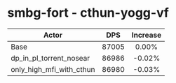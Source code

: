 # smbg-fort - cthun-yogg-vf
| Actor | DPS | Increase |
|---|:---:|:---:|
|Base|87005|0.00%|
|dp_in_pl_torrent_nosear|86986|-0.02%|
|only_high_mfi_with_cthun|86980|-0.03%|

